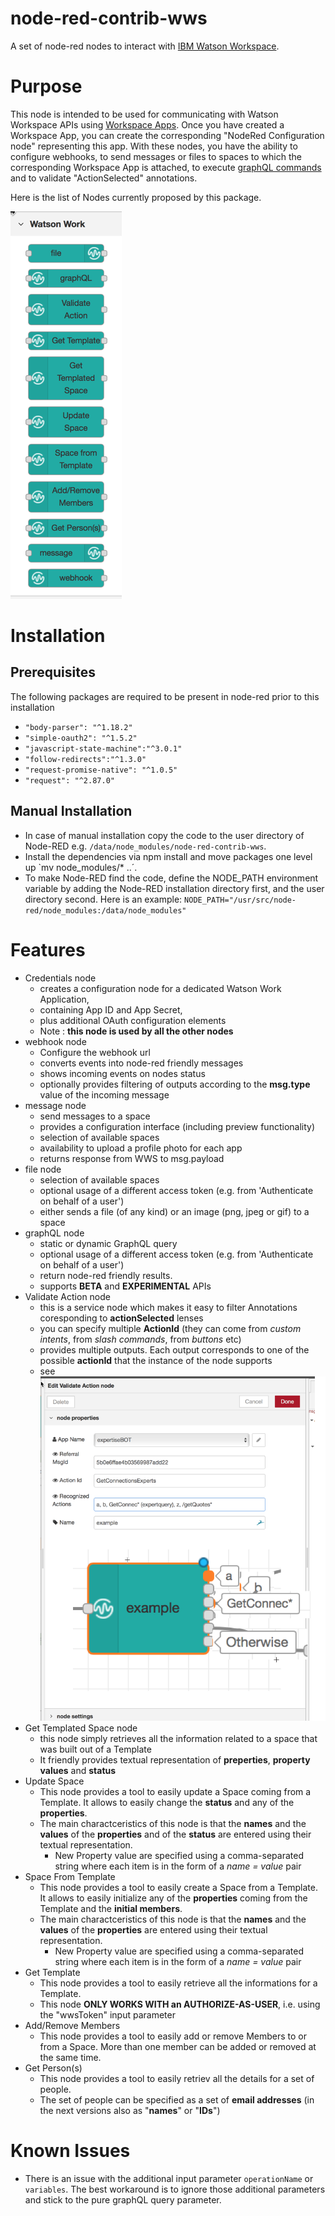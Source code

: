node-red-contrib-wws
=====================

A set of node-red nodes to interact with [IBM Watson Workspace](https://workspace.ibm.com/).

# Purpose
This node is intended to be used for communicating with Watson Workspace APIs using [Workspace Apps](https://developer.watsonwork.ibm.com/docs/get-started/what-can-you-build). Once you have created a Workspace App, you can create the corresponding "NodeRed Configuration node" representing this app.
With these nodes, you have the ability to configure webhooks, to send messages or files to spaces to which the corresponding Workspace App is attached, to execute [graphQL commands](https://developer.watsonwork.ibm.com/docs/developers-guide/graphql-api) and to validate "ActionSelected" annotations.

Here is the list of Nodes currently proposed by this package.

![Watson Work Palette](help/palette_view.png)

# Installation

## Prerequisites
The following packages are required to be present in node-red prior to this installation
* `"body-parser": "^1.18.2"`
* `"simple-oauth2": "^1.5.2"`
* `"javascript-state-machine":"^3.0.1"`
* `"follow-redirects":"^1.3.0"`
* `"request-promise-native": "^1.0.5"`
* `"request": "^2.87.0"`


## Manual Installation
* In case of manual installation copy the code to the user directory of Node-RED e.g. `/data/node_modules/node-red-contrib-wws`.
* Install the dependencies via npm install and move packages one level up `mv node_modules/* ..´.
* To make Node-RED find the code, define the NODE_PATH environment variable by adding the Node-RED installation directory first, and the user directory second. Here is an example: `NODE_PATH="/usr/src/node-red/node_modules:/data/node_modules"`

# Features
* Credentials node
  * creates a configuration node for a dedicated Watson Work Application, 
  * containing App ID and App Secret, 
  * plus additional OAuth configuration elements
  * Note : **this node is used by all the other nodes**
* webhook node
  * Configure the webhook url
  * converts events into node-red friendly messages
  * shows incoming events on nodes status
  * optionally provides filtering of outputs according to the **msg.type** value of the incoming message
* message node
  * send messages to a space
  * provides a configuration interface (including preview functionality)
  * selection of available spaces
  * availability to upload a profile photo for each app
  * returns response from WWS to msg.payload
* file node
  * selection of available spaces
  * optional usage of a different access token (e.g. from 'Authenticate on behalf of a user')
  * either sends a file (of any kind) or an image (png, jpeg or gif) to a space
* graphQL node
  * static or dynamic GraphQL query 
  * optional usage of a different access token (e.g. from 'Authenticate on behalf of a user')
  * return node-red friendly results.
  * supports **BETA** and **EXPERIMENTAL** APIs
* Validate Action node
  * this is a service node which makes it easy to filter Annotations coresponding to **actionSelected** lenses
  * you can specify multiple **ActionId** (they can come from *custom intents*, from *slash commands*, from *buttons* etc)
  * provides multiple outputs. Each output corresponds to one of the possible **actionId** that the instance of the node supports
  * see ![Validate Action](wws-graphql/icons/wws-action-desc.png)
* Get Templated Space node
  * this node simply retrieves all the information related to a space that was built out of a Template
  * It friendly provides textual representation of **preperties**, **property values** and **status**
* Update Space
  * This node provides a tool to easily update a Space coming from a Template. It allows to easily change the **status** and any of the **properties**.
  * The main charactceristics of this node is that the **names** and the **values** of the **properties** and of the **status** are entered using their textual representation.
    * New Property value are specified using a comma-separated string where each item is in the form of a *name = value* pair
* Space From Template
  * This node provides a tool to easily create a Space from a Template. It allows to easily initialize any of the **properties** coming from the Template and 
    the **initial members**.
  * The main charactceristics of this node is that the **names** and the **values** of the **properties** are entered using their textual representation.
    * New Property value are specified using a comma-separated string where each item is in the form of a *name = value* pair
* Get Template
  * This node provides a tool to easily retrieve all the informations for a Template.
  * This node **ONLY WORKS WITH an AUTHORIZE-AS-USER**, i.e. using the "wwsToken" input parameter
* Add/Remove Members
  * This node provides a tool to easily add or remove Members to or from a Space. More than one member can be added or removed at the same time.
* Get Person(s)
  * This node provides a tool to easily retriev all the details for a set of people.
  * The set of people can be specified as a set of **email addresses** (in the next versions also as "**names**" or "**IDs**") 

   
# Known Issues
* There is an issue with the additional input parameter `operationName` or `variables`. The best workaround is to ignore those additional parameters and stick to the pure graphQL query parameter.